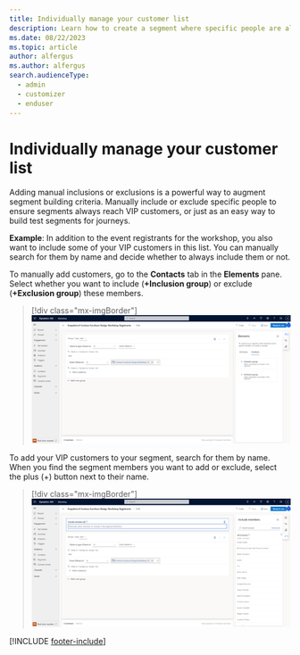 ```yaml
---
title: Individually manage your customer list
description: Learn how to create a segment where specific people are always included or excluded in the area of Dynamics 365 Customer Insights - Journeys.
ms.date: 08/22/2023
ms.topic: article
author: alfergus
ms.author: alfergus
search.audienceType: 
  - admin
  - customizer
  - enduser
---
```


# Individually manage your customer list

Adding manual inclusions or exclusions is a powerful way to augment segment building criteria. Manually include or exclude specific people to ensure segments always reach VIP customers, or just as an easy way to build test segments for journeys.

**Example**: In addition to the event registrants for the workshop, you also want to include some of your VIP customers in this list. You can manually search for them by name and decide whether to always include them or not.

To manually add customers, go to the **Contacts** tab in the **Elements** pane. Select whether you want to include (**+Inclusion group**) or exclude (**+Exclusion group**) these members.

> [!div class="mx-imgBorder"]
> ![Manage your customer list manually](media/real-time-marketing-manage-your-customer-list-manually.png "Manage your customer list manually")

To add your VIP customers to your segment, search for them by name. When you find the segment members you want to add or exclude, select the plus (+) button next to their name.

> [!div class="mx-imgBorder"]
> ![Search for names to add in your segment](media/real-time-marketing-search-for-names-to-add-in-your-segment.png "Search for names to add in your segment")

[!INCLUDE [footer-include](./includes/footer-banner.md)]
